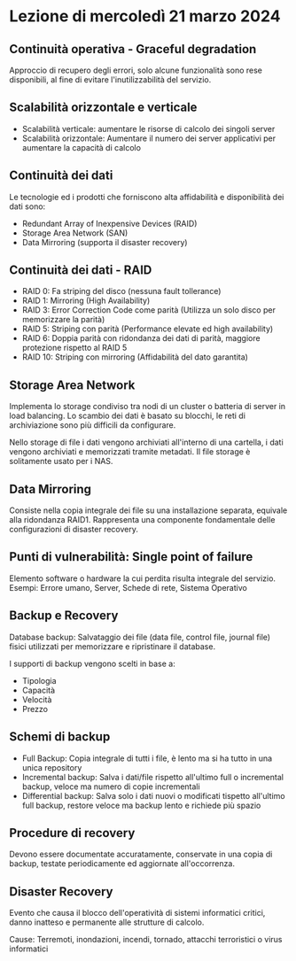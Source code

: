 # Lezione di mercoledì 21 marzo 2024

## Continuità operativa - Graceful degradation

Approccio di recupero degli errori, solo alcune funzionalità sono rese disponibili, al fine di evitare l'inutilizzabilità del servizio.

## Scalabilità orizzontale e verticale

- Scalabilità verticale: aumentare le risorse di calcolo dei 
singoli server
- Scalabilità orizzontale: Aumentare il numero dei server applicativi per aumentare la capacità di calcolo

## Continuità dei dati

Le tecnologie ed i prodotti che forniscono alta affidabilità e disponibilità dei dati sono:
- Redundant  Array of Inexpensive Devices (RAID)
- Storage Area Network  (SAN)
- Data Mirroring (supporta il disaster recovery)

## Continuità dei dati - RAID

- RAID 0: Fa striping del disco (nessuna fault tollerance)
- RAID 1: Mirroring (High Availability)
- RAID 3: Error Correction Code come parità (Utilizza un solo disco per memorizzare la parità)
- RAID 5: Striping con parità (Performance elevate ed high availability)
- RAID 6: Doppia parità con ridondanza dei dati di parità, maggiore protezione rispetto al RAID 5
- RAID 10: Striping con mirroring (Affidabilità del dato garantita)

## Storage Area Network

Implementa lo storage condiviso tra nodi di un cluster o batteria di server in load balancing.
Lo scambio dei dati è basato su blocchi, le reti di archiviazione sono più difficili da configurare.

Nello storage di file i dati vengono archiviati all'interno di una cartella, i dati vengono archiviati e memorizzati tramite metadati. Il file storage è solitamente usato per i NAS.

## Data Mirroring

Consiste nella copia integrale dei file su una installazione separata, equivale alla ridondanza RAID1. Rappresenta una componente fondamentale delle configurazioni di disaster recovery.

## Punti di vulnerabilità: Single point of failure

Elemento software o hardware la cui perdita risulta integrale del servizio.
Esempi: Errore umano, Server, Schede di rete, Sistema Operativo

## Backup e Recovery

Database backup: Salvataggio dei file (data file, control file, journal file) fisici utilizzati per memorizzare e ripristinare il database.

I supporti di backup vengono scelti in base a:
- Tipologia
- Capacità
- Velocità
- Prezzo

## Schemi di backup

- Full Backup: Copia integrale di tutti i file, è lento ma si ha tutto in una unica repository
- Incremental backup: Salva i dati/file rispetto all'ultimo full o incremental backup, veloce ma numero di copie incrementali
- Differential backup: Salva solo i dati nuovi o modificati tispetto all'ultimo full backup, restore veloce ma backup lento e richiede più spazio

## Procedure di recovery

Devono essere documentate accuratamente, conservate in una copia di backup, testate periodicamente ed aggiornate all'occorrenza.

## Disaster Recovery

Evento che causa il blocco dell'operatività di sistemi informatici critici, danno inatteso e permanente alle strutture di calcolo.

Cause: Terremoti, inondazioni, incendi, tornado, attacchi terroristici o virus informatici